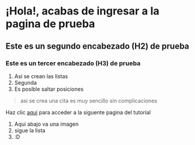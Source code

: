 # ¡Hola!, acabas de ingresar a la pagina de prueba

## Este es un segundo encabezado (H2) de prueba

### Este es un tercer encabezado (H3) de prueba

1. Así se crean las listas
2. Segunda 
4. Es posible saltar posiciones

> asi se crea una cita
> es muy sencillo
> sin complicaciones

Haz clic [aqui](page2.md) para acceder a la siguente pagina del tutorial

1. Aqui abajo va una imagen
   ![]()
2. sigue la lista
3. :D
